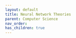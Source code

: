```yaml
---
layout: default
title: Neural Network Theories
parent: Computer Science
nav_order: 
has_children: true
---
```


